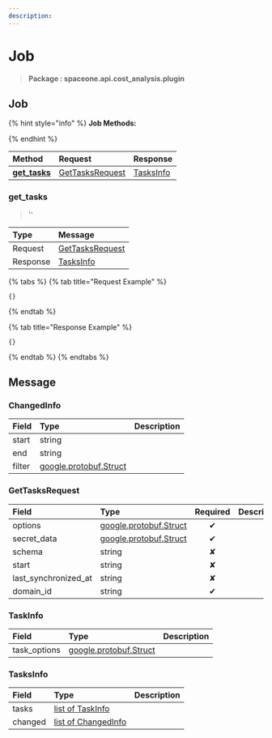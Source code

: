 ```yaml
---
description:  
---
```

# Job

>  **Package : spaceone.api.cost_analysis.plugin**

## Job

{% hint style="info" %}
**Job Methods:**

{%  endhint %}


| Method | Request | Response |
| :----- | :-------- | :-------- |
| [**get_tasks**](job.md#get_tasks)|   [GetTasksRequest](job.md#gettasksrequest) |   [TasksInfo](job.md#tasksinfo) | 
 

 
### get_tasks

> ''

| Type | Message |
| :--- | :--- |
| Request | [GetTasksRequest](job.md#gettasksrequest) |
| Response |  [TasksInfo](job.md#tasksinfo)  |
{% tabs %}
{% tab title="Request Example" %}
```text
{}
```
{% endtab %}

{% tab title="Response Example" %}
```text
{}
```
{% endtab %}
{% endtabs %}


## 

## Message

### ChangedInfo
| Field | Type |  Description |
| :--- | :--- | :--- |
| start |string | |
| end |string | |
| filter |[google.protobuf.Struct](https://github.com/protocolbuffers/protobuf/blob/master/src/google/protobuf/struct.proto) | |

### GetTasksRequest
| Field | Type | Required | Description |
| :--- | :--- | :---: | :--- |
| options |[google.protobuf.Struct](https://github.com/protocolbuffers/protobuf/blob/master/src/google/protobuf/struct.proto)|✔| |
| secret_data |[google.protobuf.Struct](https://github.com/protocolbuffers/protobuf/blob/master/src/google/protobuf/struct.proto)|✔| |
| schema |string|✘| |
| start |string|✘| |
| last_synchronized_at |string|✘| |
| domain_id |string|✔| |

### TaskInfo
| Field | Type |  Description |
| :--- | :--- | :--- |
| task_options |[google.protobuf.Struct](https://github.com/protocolbuffers/protobuf/blob/master/src/google/protobuf/struct.proto) | |

### TasksInfo
| Field | Type |  Description |
| :--- | :--- | :--- |
| tasks |[list of TaskInfo](job.md#taskinfo) | |
| changed |[list of ChangedInfo](job.md#changedinfo) | |
